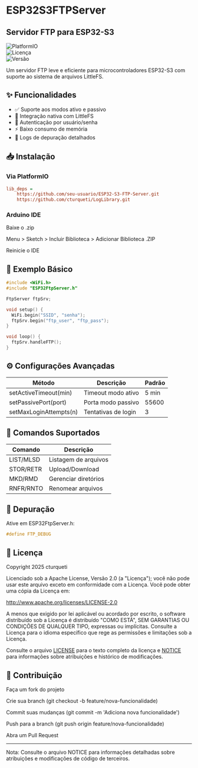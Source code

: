 # ESP32S3FTPServer
## Servidor FTP para ESP32-S3  

![PlatformIO](https://img.shields.io/badge/PlatformIO-Compatible-brightgreen)  
![Licença](https://img.shields.io/badge/licen%C3%A7a-Apache%202.0-blue.svg)  
![Versão](https://img.shields.io/badge/vers%C3%A3o-1.0.0-green.svg)  

Um servidor FTP leve e eficiente para microcontroladores ESP32-S3 com suporte ao sistema de arquivos LittleFS.

## ✨ Funcionalidades

- ✅ Suporte aos modos ativo e passivo
- 📁 Integração nativa com LittleFS
- 🔐 Autenticação por usuário/senha
- ⚡ Baixo consumo de memória
- 🐛 Logs de depuração detalhados

## 📥 Instalação

### Via PlatformIO
```ini
lib_deps = 
    https://github.com/seu-usuario/ESP32-S3-FTP-Server.git
    https://github.com/cturqueti/LogLibrary.git
```

### Arduino IDE
Baixe o .zip

Menu > Sketch > Incluir Biblioteca > Adicionar Biblioteca .ZIP

Reinicie o IDE

## 🚀 Exemplo Básico
```cpp
#include <WiFi.h>
#include "ESP32FtpServer.h"

FtpServer ftpSrv;

void setup() {
  WiFi.begin("SSID", "senha");
  ftpSrv.begin("ftp_user", "ftp_pass");
}

void loop() {
  ftpSrv.handleFTP();
}
```

## ⚙️ Configurações Avançadas
|Método	|Descrição	|Padrão |
|---|---|---|
|setActiveTimeout(min)	|Timeout modo ativo	|5 min |
|setPassivePort(port)	|Porta modo passivo	|55600 |
|setMaxLoginAttempts(n)	|Tentativas de login	|3 |

## 📌 Comandos Suportados
|Comando	|Descrição |
|---|---|
|LIST/MLSD	|Listagem de arquivos |
|STOR/RETR	|Upload/Download |
|MKD/RMD	|Gerenciar diretórios |
|RNFR/RNTO	|Renomear arquivos |

## 🐛 Depuração
Ative em ESP32FtpServer.h:

```cpp
#define FTP_DEBUG
```

## 📜 Licença
Copyright 2025 cturqueti

Licenciado sob a Apache License, Versão 2.0 (a "Licença");
você não pode usar este arquivo exceto em conformidade com a Licença.
Você pode obter uma cópia da Licença em:

http://www.apache.org/licenses/LICENSE-2.0

A menos que exigido por lei aplicável ou acordado por escrito, o software
distribuído sob a Licença é distribuído "COMO ESTÁ",
SEM GARANTIAS OU CONDIÇÕES DE QUALQUER TIPO, expressas ou implícitas.
Consulte a Licença para o idioma específico que rege as permissões e
limitações sob a Licença.

Consulte o arquivo [LICENSE](LICENSE) para o texto completo da licença e
[NOTICE](NOTICE) para informações sobre atribuições e histórico de modificações.

## 🤝 Contribuição
Faça um fork do projeto

Crie sua branch (git checkout -b feature/nova-funcionalidade)

Commit suas mudanças (git commit -m 'Adiciona nova funcionalidade')

Push para a branch (git push origin feature/nova-funcionalidade)

Abra um Pull Request  


---
Nota: Consulte o arquivo NOTICE para informações detalhadas sobre atribuições e modificações de código de terceiros.